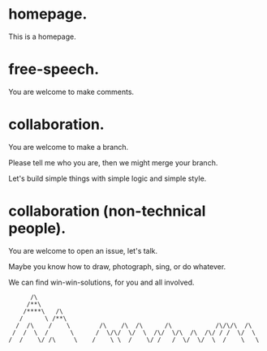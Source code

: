 # homepage.
This is a homepage.

# free-speech.
You are welcome to make comments.

# collaboration.
You are welcome to make a branch. 

Please tell me who you are, then we might merge your branch.

Let's build simple things with simple logic and simple style.

# collaboration (non-technical people).

You are welcome to open an issue, let's talk.

Maybe you know how to draw, photograph, sing, or do whatever.

We can find win-win-solutions, for you and all involved.


          /\
         /**\
        /****\   /\
       /      \ /**\
      /  /\    /    \        /\    /\  /\      /\            /\/\/\  /\
     /  /  \  /      \      /  \/\/  \/  \  /\/  \/\  /\  /\/ / /  \/  \
    /  /    \/ /\     \    /    \ \  /    \/ /   /  \/  \/  \  /    \   \
